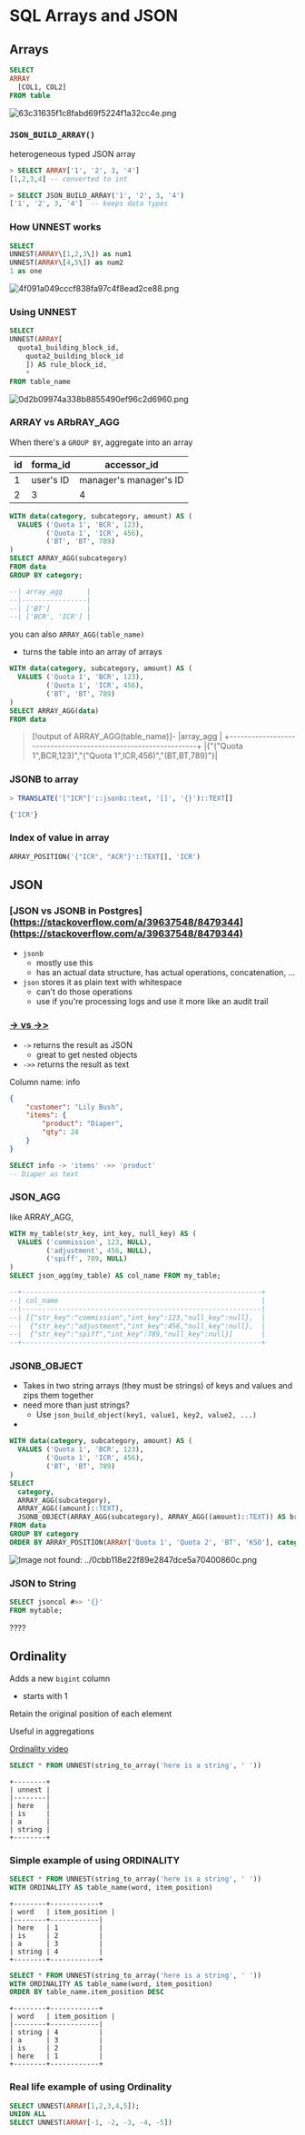 # SQL Arrays and JSON

## Arrays

```sql
SELECT
ARRAY
  [COL1, COL2]
FROM table
```

![63c31635f1c8fabd69f5224f1a32cc4e.png](63c31635f1c8fabd69f5224f1a32cc4e.png)

### `JSON_BUILD_ARRAY()`

heterogeneous typed JSON array

```sql
> SELECT ARRAY['1', '2', 3, '4']
[1,2,3,4] -- converted to int

> SELECT JSON_BUILD_ARRAY('1', '2', 3, '4')
['1', '2', 3, '4']  -- keeps data types
```

### How UNNEST works

```sql
SELECT
UNNEST(ARRAY\[1,2,3\]) as num1
UNNEST(ARRAY\[4,5\]) as num2
1 as one
```

![4f091a049cccf838fa97c4f8ead2ce88.png](web-dev/backend/database/sql/SQL%20Language/4f091a049cccf838fa97c4f8ead2ce88.png)

### Using UNNEST

```sql
SELECT
UNNEST(ARRAY[
  quota1_building_block_id,
    quota2_building_block_id
    ]) AS rule_block_id,
    *
FROM table_name
```

![0d2b09974a338b8855490ef96c2d6960.png](web-dev/backend/database/sql/SQL%20Language/0d2b09974a338b8855490ef96c2d6960.png)

### ARRAY vs ARbRAY_AGG

When there's a `GROUP BY`, aggregate into an array

| id  | forma_id  | accessor_id            |
| --- | --------- | ---------------------- |
| 1   | user's ID | manager's manager's ID |
| 2    |  3         |   4                     |

```sql
WITH data(category, subcategory, amount) AS (
  VALUES ('Quota 1', 'BCR', 123),
         ('Quota 1', 'ICR', 456),
         ('BT', 'BT', 789)
)
SELECT ARRAY_AGG(subcategory)
FROM data
GROUP BY category;

--| array_agg      |
--|----------------|
--| ['BT']         |
--| ['BCR', 'ICR'] |
```

you can also `ARRAY_AGG(table_name)`
- turns the table into an array of arrays
```sql
WITH data(category, subcategory, amount) AS (
  VALUES ('Quota 1', 'BCR', 123),
         ('Quota 1', 'ICR', 456),
         ('BT', 'BT', 789)
)
SELECT ARRAY_AGG(data)
FROM data
```

> [!output of ARRAY_AGG(table_name)]-
> |array_agg                                                      |
> +---------------------------------------------------------------+
> |{"(\"Quota 1\",BCR,123)","(\"Quota 1\",ICR,456)","(BT,BT,789)"}|
 

### JSONB to array

```sql
> TRANSLATE('["ICR"]'::jsonb::text, '[]', '{}')::TEXT[]

{'ICR'}
```

### Index of value in array

```sql
ARRAY_POSITION('{"ICR", "ACR"}'::TEXT[], 'ICR')
```

## JSON

### [JSON vs JSONB in Postgres](https://stackoverflow.com/a/39637548/8479344](https://stackoverflow.com/a/39637548/8479344)

-   `jsonb`
    -   mostly use this
    -   has an actual data structure, has actual operations, concatenation, …
-   `json` stores it as plain text with whitespace
    -   can't do those operations
    -   use if you're processing logs and use it more like an audit trail

### [-> vs ->>](https://www.postgresqltutorial.com/postgresql-json/)

-   `->` returns the result as JSON
    -   great to get nested objects
-   `->>` returns the result as text

Column name: info

```json
{
    "customer": "Lily Bush",
    "items": {
        "product": "Diaper",
        "qty": 24
    }
}
```

```sql
SELECT info -> 'items' ->> 'product'
-- Diaper as text
```

### JSON_AGG

like ARRAY_AGG, 

```sql
WITH my_table(str_key, int_key, null_key) AS (
  VALUES ('commission', 123, NULL),
         ('adjustment', 456, NULL),
         ('spiff', 789, NULL)
)
SELECT json_agg(my_table) AS col_name FROM my_table;

--+-----------------------------------------------------------+
--| col_name                                                  |
--|-----------------------------------------------------------|
--| [{"str_key":"commission","int_key":123,"null_key":null},  |
--|  {"str_key":"adjustment","int_key":456,"null_key":null},  |
--|  {"str_key":"spiff","int_key":789,"null_key":null}]       |
--+-----------------------------------------------------------+
```

### JSONB_OBJECT

-   Takes in two string arrays (they must be strings) of keys and values and zips them together
-   need more than just strings?
    -   Use `json_build_object(key1, value1, key2, value2, ...)`
- 

```sql
WITH data(category, subcategory, amount) AS (
  VALUES ('Quota 1', 'BCR', 123),
         ('Quota 1', 'ICR', 456),
         ('BT', 'BT', 789)
)
SELECT
  category,
  ARRAY_AGG(subcategory),
  ARRAY_AGG((amount)::TEXT),
  JSONB_OBJECT(ARRAY_AGG(subcategory), ARRAY_AGG((amount)::TEXT)) AS breakdown
FROM data
GROUP BY category
ORDER BY ARRAY_POSITION(ARRAY['Quota 1', 'Quota 2', 'BT', 'KSO'], category)
```

![Image not found: ../0cbb118e22f89e2847dce5a70400860c.png](0cbb118e22f89e2847dce5a70400860c.png)

### JSON to String

```sql
SELECT jsoncol #>> '{}'
FROM mytable;
```

????


## Ordinality

Adds a new `bigint` column
- starts with 1

Retain the original position of each element

Useful in aggregations

[Ordinality video](https://fullchee-reminders.netlify.app/link/2183)


```sql
SELECT * FROM UNNEST(string_to_array('here is a string', ' '))
```

```
+--------+
| unnest |
|--------|
| here   |
| is     |
| a      |
| string |
+--------+
```

### Simple example of using ORDINALITY

```sql
SELECT * FROM UNNEST(string_to_array('here is a string', ' '))
WITH ORDINALITY AS table_name(word, item_position)
```

```
+--------+------------+
| word   | item_position |
|--------+------------|
| here   | 1          |
| is     | 2          |
| a      | 3          |
| string | 4          |
+--------+------------+
```

```sql
SELECT * FROM UNNEST(string_to_array('here is a string', ' '))
WITH ORDINALITY AS table_name(word, item_position)
ORDER BY table_name.item_position DESC
```

```
+--------+------------+
| word   | item_position |
|--------+------------|
| string | 4          |
| a      | 3          |
| is     | 2          |
| here   | 1          |
+--------+------------+
```


### Real life example of using Ordinality

```sql
SELECT UNNEST(ARRAY[1,2,3,4,5]);
UNION ALL
SELECT UNNEST(ARRAY[-1, -2, -3, -4, -5])
```